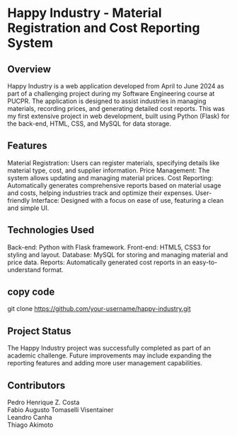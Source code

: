 # Happy Industry - Material Registration and Cost Reporting System
## Overview
Happy Industry is a web application developed from April to June 2024 as part of a challenging project during my Software Engineering course at PUCPR. The application is designed to assist industries in managing materials, recording prices, and generating detailed cost reports. This was my first extensive project in web development, built using Python (Flask) for the back-end, HTML, CSS, and MySQL for data storage.

## Features
Material Registration: Users can register materials, specifying details like material type, cost, and supplier information.
Price Management: The system allows updating and managing material prices.
Cost Reporting: Automatically generates comprehensive reports based on material usage and costs, helping industries track and optimize their expenses.
User-friendly Interface: Designed with a focus on ease of use, featuring a clean and simple UI.

## Technologies Used
Back-end: Python with Flask framework.
Front-end: HTML5, CSS3 for styling and layout.
Database: MySQL for storing and managing material and price data.
Reports: Automatically generated cost reports in an easy-to-understand format.

## copy code
git clone https://github.com/your-username/happy-industry.git

## Project Status
The Happy Industry project was successfully completed as part of an academic challenge. Future improvements may include expanding the reporting features and adding more user management capabilities.

## Contributors
Pedro Henrique Z. Costa <br>
Fabio Augusto Tomaselli Visentainer <br>
Leandro Canha <br>
Thiago Akimoto
